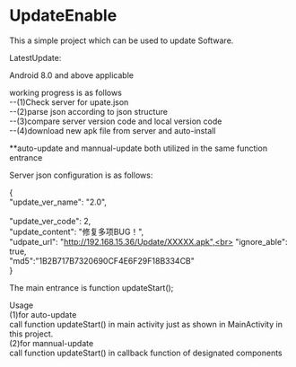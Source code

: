 # UpdateEnable

This a simple project which can be used to update Software. 

LatestUpdate:

Android 8.0 and above applicable


working progress is as follows<br>
--(1)Check server for upate.json<br>
--(2)parse json according to json structure<br>
--(3)compare server version code and local version code<br>
--(4)download new apk file from server and auto-install<br>


**auto-update and mannual-update both utilized in the same function entrance

Server json configuration is as follows:

{<br>
	"update_ver_name": "2.0",<br>	
	"update_ver_code": 2,<br>
	"update_content": "修复多项BUG！",<br>
	"udpate_url": "http://192.168.15.36/Update/XXXXX.apk",<br>
	"ignore_able": true,<br>
	"md5":"1B2B717B7320690CF4E6F29F18B334CB"<br>
}

The main entrance is function updateStart();<br>


Usage<br>
   (1)for auto-update <br>
    call function updateStart() in main activity just as shown in MainActivity in this project.<br>
   (2)for mannual-update <br>
   call function updateStart() in callback function of designated components<br>
   
